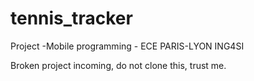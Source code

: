 # tennis_tracker
Project -Mobile programming - ECE PARIS-LYON ING4SI

Broken project incoming, do not clone this, trust me.
